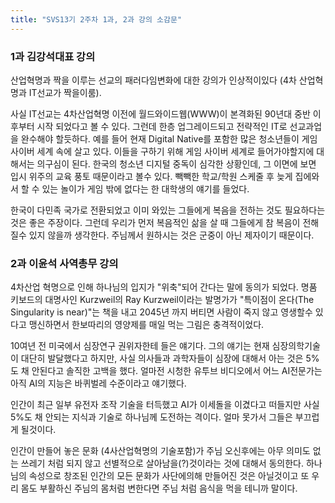 ```yaml
---
title: "SVS13기 2주차 1과, 2과 강의 소감문"
---
```

### 1과 김강석대표 강의
산업혁명과 짝을 이루는 선교의 패러다임변화에 대한 강의가 인상적이있다 (4차 산업혁명과 IT선교가 짝을이룸). 

사실 IT선교는 4차산업혁명 이전에 월드와이드웹(WWW)이 본격화된 90년대 중반 이후부터 시작 되었다고 볼 수 있다. 
그런데 한층 업그레이드되고 전략적인 IT로 선교과업을 완수해야 할듯하다. 예를 들어 현재 Digital Native를 포함한 많은 청소년들이 게임 사이버 세계 속에 살고 있다. 
이들을 구하기 위해 게임 사이버 세계로 들어가야할지에 대해서는 의구심이 된다. 한국의 청소년 디지털 중독이 심각한 상황인데, 그 이면에 보면 입시 위주의 교육 풍토 때문이라고 볼수 있다.
빽빽한 학교/학원 스케줄 후 늦게 집에와서 할 수 있는 놀이가 게임 밖에 없다는 한 대학생의 얘기를 들었다.

한국이 다민족 국가로 전환되었고 이미 와있는 그들에게 복음을 전하는 것도 필요하다는 것은 좋은 주장이다. 그런데 우리가 먼저 복음적인 삶을 살 때 그들에게 참 복음이 전해질수 있지 않을까 생각한다. 주님께서 원하시는 것은 군중이 아닌 제자이기 때문이다.

### 2과 이윤석 사역총무 강의
4차산업 혁명으로 인해 하나님의 입지가 "위축"되어 간다는 말에 동의가 되었다. 명품 키보드의 대명사인 Kurzweil의 Ray Kurzweil이라는 발명가가 "특이점이 온다(The Singularity is near)"는 책을 내고 2045년 까지 버티면 사람이 죽지 않고 영생할수 있다고 맹신하면서 한보따리의 영양제를 매일 먹는 그림은 충격적이었다. 

10여년 전 미국에서 심장연구 권위자한테 들은 얘기다. 그의 얘기는 현재 심장의학기술이 대단히 발달했다고 하지만, 사실 의사들과 과학자들이 심장에 대해서 아는 것은 5%도 채 안된다고 솔직한 고백을 했다. 
얼마전 시청한 유투브 비디오에서 어느 AI전문가는 아직 AI의 지능은 바퀴벌레 수준이라고 얘기했다.

인간이 최근 일부 유전자 조작 기술을 터득했고 AI가 이세돌을 이겼다고 떠들지만 사실 5%도 채 안되는 지식과 기술로 하나님께 도전하는 격이다. 얼마 못가서 그들은 부끄럽게 될것이다.

인간이 만들어 놓은 문화 (4사산업혁명의 기술포함)가 주님 오신후에는 아무 의미도 없는 쓰레기 처럼 되지 않고 선별적으로 살아남을(?)것이라는 것에 대해서 동의한다.
하나님의 속성으로 창조된 인간의 모든 문화가 사단에의해 만들어진 것은 아닐것이고 또 우리 몸도 부활하신 주님의 몸처럼 변한다면 주님 처럼 음식을 먹을 테니까 말이다.




